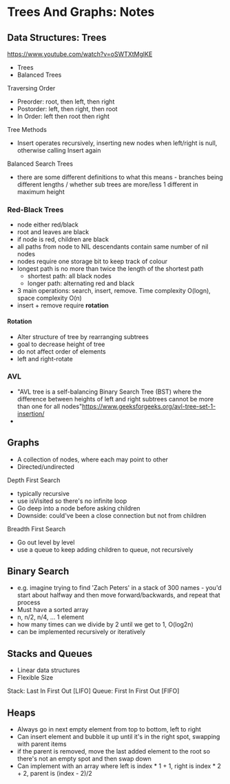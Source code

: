 # Trees And Graphs: Notes

## Data Structures: Trees
<https://www.youtube.com/watch?v=oSWTXtMglKE>
- Trees
- Balanced Trees

Traversing Order
- Preorder: root, then left, then right
- Postorder: left, then right, then root
- In Order: left then root then right

Tree Methods
- Insert operates recursively, inserting new nodes when left/right is null, otherwise calling Insert again

Balanced Search Trees
- there are some different definitions to what this means - branches being different lengths / whether sub trees are more/less 1 different in maximum height


### Red-Black Trees
- node either red/black
- root and leaves are black
- if node is red, children are black
- all paths from node to NIL descendants contain same number of nil nodes
- nodes require one storage bit to keep track of colour
- longest path is no more than twice the length of the shortest path
    - shortest path: all black nodes
    - longer path: alternating red and black
- 3 main operations: search, insert, remove. Time complexity O(logn), space complexity O(n)
- insert + remove require **rotation**

#### Rotation
- Alter structure of tree by rearranging subtrees
- goal to decrease height of tree
- do not affect order of elements
- left and right-rotate

### AVL
- "AVL tree is a self-balancing Binary Search Tree (BST) where the difference between heights of left and right subtrees cannot be more than one for all nodes"<https://www.geeksforgeeks.org/avl-tree-set-1-insertion/>
- 


## Graphs

- A collection of nodes, where each may point to other
- Directed/undirected


Depth First Search 
- typically recursive
- use isVisited so there's no infinite loop
- Go deep into a node before asking children
- Downside: could've been a close connection but not from children

Breadth First Search
- Go out level by level
- use a queue to keep adding children to queue, not recursively


## Binary Search
- e.g. imagine trying to find 'Zach Peters' in a stack of 300 names - you'd start about halfway and then move forward/backwards, and repeat that process
- Must have a sorted array
- n, n/2, n/4, ... 1 element
- how many times can we divide by 2 until we get to 1, O(log2n)
- can be implemented recursively or iteratively

## Stacks and Queues
- Linear data structures
- Flexible Size

Stack: Last In First Out [LIFO]
Queue: First In First Out [FIFO]

## Heaps
- Always go in next empty element from top to bottom, left to right
- Can insert element and bubble it up until it's in the right spot, swapping with parent items
- if the parent is removed, move the last added element to the root so there's not an empty spot and then swap down
- Can implement with an array where left is index * 1 + 1, right is index * 2 + 2, parent is (index - 2)/2


